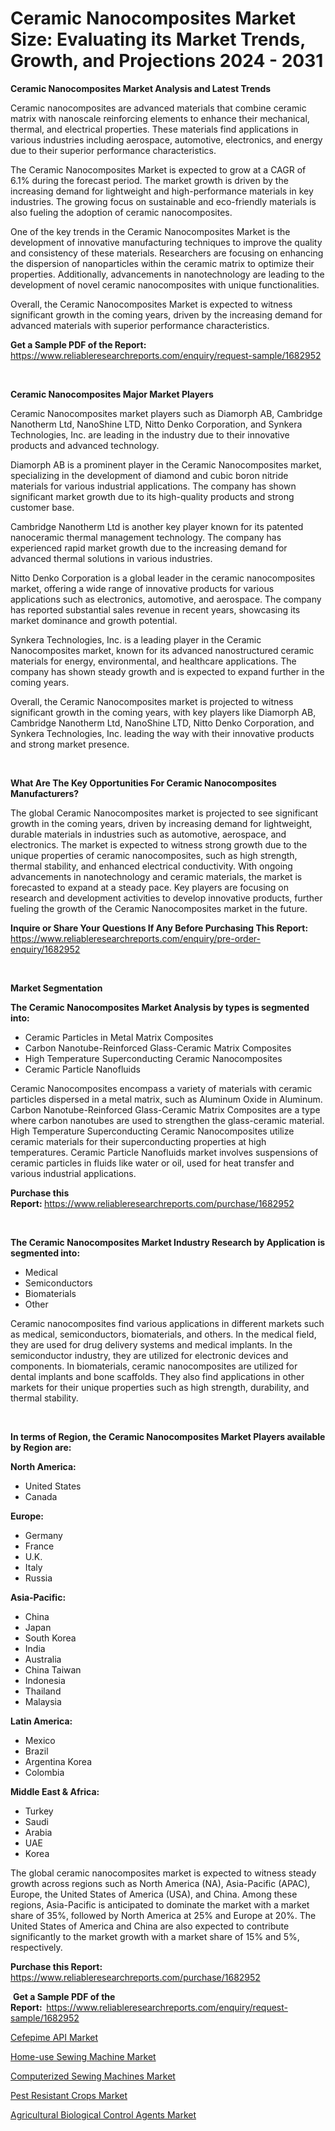 <p><h1>Ceramic Nanocomposites Market Size: Evaluating its Market Trends, Growth, and Projections 2024 - 2031</h1></p><p><strong>Ceramic Nanocomposites Market Analysis and Latest Trends</strong></p>
<p><p>Ceramic nanocomposites are advanced materials that combine ceramic matrix with nanoscale reinforcing elements to enhance their mechanical, thermal, and electrical properties. These materials find applications in various industries including aerospace, automotive, electronics, and energy due to their superior performance characteristics.</p><p>The Ceramic Nanocomposites Market is expected to grow at a CAGR of 6.1% during the forecast period. The market growth is driven by the increasing demand for lightweight and high-performance materials in key industries. The growing focus on sustainable and eco-friendly materials is also fueling the adoption of ceramic nanocomposites.</p><p>One of the key trends in the Ceramic Nanocomposites Market is the development of innovative manufacturing techniques to improve the quality and consistency of these materials. Researchers are focusing on enhancing the dispersion of nanoparticles within the ceramic matrix to optimize their properties. Additionally, advancements in nanotechnology are leading to the development of novel ceramic nanocomposites with unique functionalities.</p><p>Overall, the Ceramic Nanocomposites Market is expected to witness significant growth in the coming years, driven by the increasing demand for advanced materials with superior performance characteristics.</p></p>
<p><strong>Get a Sample PDF of the Report:&nbsp;</strong> <a href="https://www.reliableresearchreports.com/enquiry/request-sample/1682952">https://www.reliableresearchreports.com/enquiry/request-sample/1682952</a></p>
<p>&nbsp;</p>
<p><strong>Ceramic Nanocomposites Major Market Players</strong></p>
<p><p>Ceramic Nanocomposites market players such as Diamorph AB, Cambridge Nanotherm Ltd, NanoShine LTD, Nitto Denko Corporation, and Synkera Technologies, Inc. are leading in the industry due to their innovative products and advanced technology.</p><p>Diamorph AB is a prominent player in the Ceramic Nanocomposites market, specializing in the development of diamond and cubic boron nitride materials for various industrial applications. The company has shown significant market growth due to its high-quality products and strong customer base.</p><p>Cambridge Nanotherm Ltd is another key player known for its patented nanoceramic thermal management technology. The company has experienced rapid market growth due to the increasing demand for advanced thermal solutions in various industries.</p><p>Nitto Denko Corporation is a global leader in the ceramic nanocomposites market, offering a wide range of innovative products for various applications such as electronics, automotive, and aerospace. The company has reported substantial sales revenue in recent years, showcasing its market dominance and growth potential.</p><p>Synkera Technologies, Inc. is a leading player in the Ceramic Nanocomposites market, known for its advanced nanostructured ceramic materials for energy, environmental, and healthcare applications. The company has shown steady growth and is expected to expand further in the coming years.</p><p>Overall, the Ceramic Nanocomposites market is projected to witness significant growth in the coming years, with key players like Diamorph AB, Cambridge Nanotherm Ltd, NanoShine LTD, Nitto Denko Corporation, and Synkera Technologies, Inc. leading the way with their innovative products and strong market presence.</p></p>
<p>&nbsp;</p>
<p><strong>What Are The Key Opportunities For Ceramic Nanocomposites Manufacturers?</strong></p>
<p><p>The global Ceramic Nanocomposites market is projected to see significant growth in the coming years, driven by increasing demand for lightweight, durable materials in industries such as automotive, aerospace, and electronics. The market is expected to witness strong growth due to the unique properties of ceramic nanocomposites, such as high strength, thermal stability, and enhanced electrical conductivity. With ongoing advancements in nanotechnology and ceramic materials, the market is forecasted to expand at a steady pace. Key players are focusing on research and development activities to develop innovative products, further fueling the growth of the Ceramic Nanocomposites market in the future.</p></p>
<p><strong>Inquire or Share Your Questions If Any Before Purchasing This Report:</strong> <a href="https://www.reliableresearchreports.com/enquiry/pre-order-enquiry/1682952">https://www.reliableresearchreports.com/enquiry/pre-order-enquiry/1682952</a></p>
<p>&nbsp;</p>
<p><strong>Market Segmentation</strong></p>
<p><strong>The Ceramic Nanocomposites Market Analysis by types is segmented into:</strong></p>
<p><ul><li>Ceramic Particles in Metal Matrix Composites</li><li>Carbon Nanotube-Reinforced Glass-Ceramic Matrix Composites</li><li>High Temperature Superconducting Ceramic Nanocomposites</li><li>Ceramic Particle Nanofluids</li></ul></p>
<p><p>Ceramic Nanocomposites encompass a variety of materials with ceramic particles dispersed in a metal matrix, such as Aluminum Oxide in Aluminum. Carbon Nanotube-Reinforced Glass-Ceramic Matrix Composites are a type where carbon nanotubes are used to strengthen the glass-ceramic material. High Temperature Superconducting Ceramic Nanocomposites utilize ceramic materials for their superconducting properties at high temperatures. Ceramic Particle Nanofluids market involves suspensions of ceramic particles in fluids like water or oil, used for heat transfer and various industrial applications.</p></p>
<p><strong>Purchase this Report:&nbsp;</strong><a href="https://www.reliableresearchreports.com/purchase/1682952">https://www.reliableresearchreports.com/purchase/1682952</a></p>
<p>&nbsp;</p>
<p><strong>The Ceramic Nanocomposites Market Industry Research by Application is segmented into:</strong></p>
<p><ul><li>Medical</li><li>Semiconductors</li><li>Biomaterials</li><li>Other</li></ul></p>
<p><p>Ceramic nanocomposites find various applications in different markets such as medical, semiconductors, biomaterials, and others. In the medical field, they are used for drug delivery systems and medical implants. In the semiconductor industry, they are utilized for electronic devices and components. In biomaterials, ceramic nanocomposites are utilized for dental implants and bone scaffolds. They also find applications in other markets for their unique properties such as high strength, durability, and thermal stability.</p></p>
<p>&nbsp;</p>
<p><strong>In terms of Region, the Ceramic Nanocomposites Market Players available by Region are:</strong></p>
<p>
    <p> <strong> North America: </strong>
        <ul>
            <li>United States</li>
            <li>Canada</li>
        </ul>
        </p> 
    <p> <strong> Europe: </strong>
        <ul>
            <li>Germany</li>
            <li>France</li>
            <li>U.K.</li>
            <li>Italy</li>
            <li>Russia</li>
        </ul>
        </p> 
    <p> <strong> Asia-Pacific: </strong>
        <ul>
            <li>China</li>
            <li>Japan</li>
            <li>South Korea</li>
            <li>India</li>
            <li>Australia</li>
            <li>China Taiwan</li>
            <li>Indonesia</li>
            <li>Thailand</li>
            <li>Malaysia</li>
        </ul>
        </p> 
    <p> <strong> Latin America: </strong>
        <ul>
            <li>Mexico</li>
            <li>Brazil</li>
            <li>Argentina Korea</li>
            <li>Colombia</li>
        </ul>
        </p> 
    <p> <strong> Middle East & Africa: </strong>
        <ul>
            <li>Turkey</li>
            <li>Saudi</li>
            <li>Arabia</li>
            <li>UAE</li>
            <li>Korea</li>
        </ul>
    </p>
    </p>
<p><p>The global ceramic nanocomposites market is expected to witness steady growth across regions such as North America (NA), Asia-Pacific (APAC), Europe, the United States of America (USA), and China. Among these regions, Asia-Pacific is anticipated to dominate the market with a market share of 35%, followed by North America at 25% and Europe at 20%. The United States of America and China are also expected to contribute significantly to the market growth with a market share of 15% and 5%, respectively.</p></p>
<p><strong>Purchase this Report: </strong><a href="https://www.reliableresearchreports.com/purchase/1682952">https://www.reliableresearchreports.com/purchase/1682952</a></p>
<p>&nbsp;<strong>Get a Sample PDF of the Report:&nbsp;&nbsp;</strong><a href="https://www.reliableresearchreports.com/enquiry/request-sample/1682952">https://www.reliableresearchreports.com/enquiry/request-sample/1682952</a></p>
<p><strong></strong></p>
<p><p><a href="https://github.com/prosalinda88/Market-Research-Report-List-3/blob/main/cefepime-api-market.md">Cefepime API Market</a></p><p><a href="https://github.com/NorbertYates/Market-Research-Report-List-3/blob/main/home-use-sewing-machine-market.md">Home-use Sewing Machine Market</a></p><p><a href="https://github.com/nancykennedykellievqfqt2/Market-Research-Report-List-1/blob/main/computerized-sewing-machines-market.md">Computerized Sewing Machines Market</a></p><p><a href="https://issuu.com/reportprime-2/docs/pest-resistant-crops-market-size-2030.pptx">Pest Resistant Crops Market</a></p><p><a href="https://issuu.com/reportprime-2/docs/agricultural-biological-control-agents-market-size">Agricultural Biological Control Agents Market</a></p></p>
